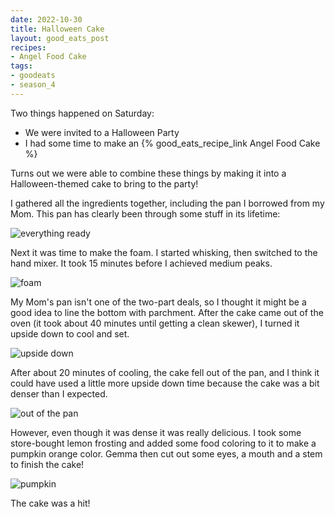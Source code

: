 ```yaml
---
date: 2022-10-30
title: Halloween Cake
layout: good_eats_post
recipes:
- Angel Food Cake
tags:
- goodeats
- season_4
---
```


Two things happened on Saturday:

* We were invited to a Halloween Party
* I had some time to make an {% good_eats_recipe_link Angel Food Cake %}

Turns out we were able to combine these things by making it into a Halloween-themed
cake to bring to the party!

I gathered all the ingredients together, including the pan I borrowed from my Mom.
This pan has clearly been through some stuff in its lifetime:

![everything ready](https://lh3.googleusercontent.com/pw/AL9nZEVtWFh7QzLcVH3UOXPREhoaiKKwfY2eYiW0IDTGHIEjOUBdST45W_qGAkZ-9VJJ7YguKBbCjT3yUmukRgwkLzuYHqKhzKUFfBh2GbH28ZaSHdjIKwSdLd5nMSe48UU0sXIQF0_hBX5S3d4klCsFZPUJ=w600)

Next it was time to make the foam. I started whisking, then switched to the hand
mixer. It took 15 minutes before I achieved medium peaks.

![foam](https://lh3.googleusercontent.com/pw/AL9nZEWhHZC23atLZgucOs-eNTVl0D1uxwluR1jJRRWFsr3W1hMCKS3XxVzQAYDyw9FMo4ZpKYgD0UIcUQJ1v6pCQDsjuOV84KrM44jwWYUaOxflz__mjEpG1d0WTJs0JlQoP45tL_9JsjwLOgL8cnJ5ShBX=w600)

My Mom's pan isn't one of the two-part deals, so I thought it might be a good idea
to line the bottom with parchment. After the cake came out of the oven (it took about
40 minutes until getting a clean skewer), I turned it upside down to cool and set.

![upside down](https://lh3.googleusercontent.com/pw/AL9nZEVZ_3-v7rqjI1ujTgNj5oxQ0J7Jdd1CTyfA7aI-ZxjEA1KFyIQtLqy8IaecfMVXyYMNb0znJFYmcv6UckkyWWUFSyNWYcqhiH4i7siaxCrebE73xuIxZvnDN82f9-U4cFXXTWvuUtLXWbFbPKA4MliQ=w600)

After about 20 minutes of cooling, the cake fell out of the pan, and I think it could
have used a little more upside down time because the cake was a bit denser than I
expected.

![out of the pan](https://lh3.googleusercontent.com/pw/AL9nZEXA0rLXbrWXFVRgQS2BcxMKFNOTtdk4T6-vT6rIhQRluoB7l8_QldRNBjkxvM97BPmd0vgdOuFsjvXJ-QgMLKNyQVU-bL7iB-zuLXk4Zbq13UGNaoM2SRQTBEl8DHkoJm9sCydV_CFhxx--gb93g1rM=w600)

However, even though it was dense it was really delicious. I took some store-bought
lemon frosting and added some food coloring to it to make a pumpkin orange color. Gemma
then cut out some eyes, a mouth and a stem to finish the cake!

![pumpkin](https://lh3.googleusercontent.com/pw/AL9nZEV0m-qY16lQJsDdGwV89j7QRz8huWdFv3JdzBOKTULDAjnG-jJ2uLbkiCZ50lTWng6ewr1erJVN7VuY2dnAd1fN3KVLLz7QUoZkd6ZyRQv0c_s_dmJXDSVF8rOtDygwcMjXeiITb8p4toYFyHL-d11I=w600)

The cake was a hit!
